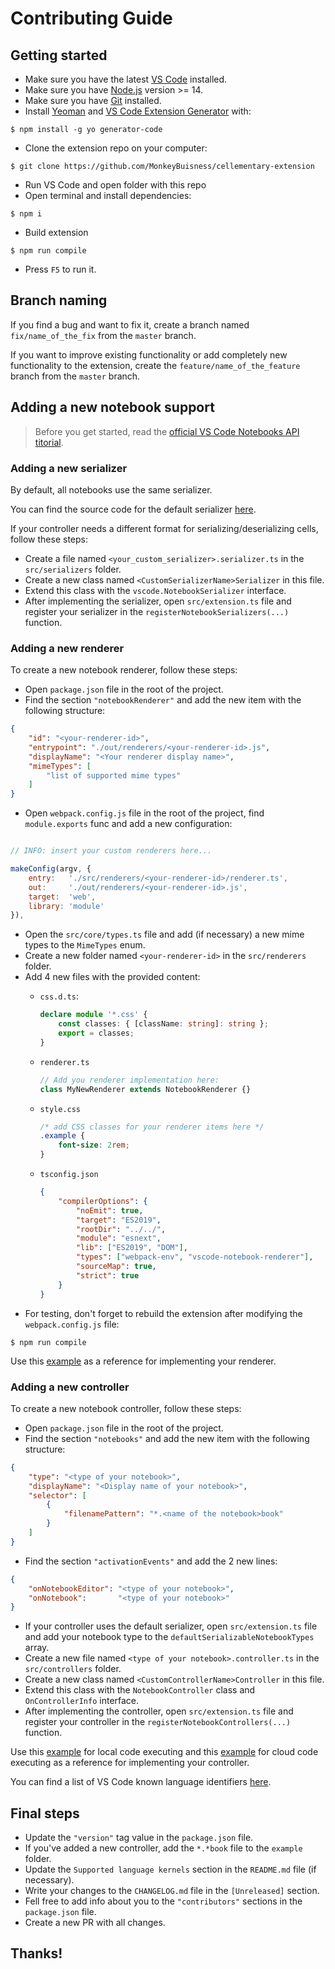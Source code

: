 # Contributing Guide

## Getting started

- Make sure you have the latest [VS Code](https://code.visualstudio.com/download) installed.
- Make sure you have [Node.js](https://nodejs.org/en/download/) version >= 14.
- Make sure you have [Git](https://git-scm.com/) installed.
- Install [Yeoman](https://yeoman.io/) and [VS Code Extension Generator](https://www.npmjs.com/package/generator-code) with:
```console
$ npm install -g yo generator-code
```
- Clone the extension repo on your computer:
```console
$ git clone https://github.com/MonkeyBuisness/cellementary-extension
```
- Run VS Code and open folder with this repo
- Open terminal and install dependencies:
```console
$ npm i
```
- Build extension
```console
$ npm run compile
```
- Press `F5` to run it.

## Branch naming

If you find a bug and want to fix it, create a branch named `fix/name_of_the_fix` from the `master` branch.

If you want to improve existing functionality or add completely new functionality to the extension, create the `feature/name_of_the_feature` branch from the `master` branch.

## Adding a new notebook support

> Before you get started, read the [official VS Code Notebooks API titorial](https://code.visualstudio.com/api/extension-guides/notebook).

### Adding a new serializer

By default, all notebooks use the same serializer.

You can find the source code for the default serializer [here](https://github.com/MonkeyBuisness/cellementary-extension/blob/master/src/core/serializer.ts).

If your controller needs a different format for serializing/deserializing cells, follow these steps:
- Create a file named `<your_custom_serializer>.serializer.ts` in the `src/serializers` folder.
- Create a new class named `<CustomSerializerName>Serializer` in this file.
- Extend this class with the `vscode.NotebookSerializer` interface.
- After implementing the serializer, open `src/extension.ts` file and register your serializer in the `registerNotebookSerializers(...)` function.

### Adding a new renderer

To create a new notebook renderer, follow these steps:
- Open `package.json` file in the root of the project.
- Find the section `"notebookRenderer"` and add the new item with the following structure:
```json
{
    "id": "<your-renderer-id>",
    "entrypoint": "./out/renderers/<your-renderer-id>.js",
    "displayName": "<Your renderer display name>",
    "mimeTypes": [
        "list of supported mime types"
    ]
}
```
- Open `webpack.config.js` file in the root of the project, find `module.exports` func and add a new configuration:
```js

// INFO: insert your custom renderers here...

makeConfig(argv, {
    entry:   './src/renderers/<your-renderer-id>/renderer.ts',
    out:     './out/renderers/<your-renderer-id>.js',
    target:  'web',
    library: 'module'
}),

```
- Open the `src/core/types.ts` file and add (if necessary) a new mime types to the `MimeTypes` enum.
- Create a new folder named `<your-renderer-id>` in the `src/renderers` folder.
- Add 4 new files with the provided content:
  - `css.d.ts`:
    
    ```ts
    declare module '*.css' {
        const classes: { [className: string]: string };
        export = classes;
    }
    ```
  - `renderer.ts`
    ```ts
    // Add you renderer implementation here:
    class MyNewRenderer extends NotebookRenderer {}
    ```
  - `style.css`
    ```css
    /* add CSS classes for your renderer items here */
    .example {
        font-size: 2rem;
    }
    ```
  - `tsconfig.json`
    ```json
    {
        "compilerOptions": {
            "noEmit": true,
            "target": "ES2019",
            "rootDir": "../../",
            "module": "esnext",
            "lib": ["ES2019", "DOM"],
            "types": ["webpack-env", "vscode-notebook-renderer"],
            "sourceMap": true,
            "strict": true
        }
    }
    ```
- For testing, don't forget to rebuild the extension after modifying the `webpack.config.js` file:
```console
$ npm run compile
```

Use this [example](https://github.com/MonkeyBuisness/cellementary-extension/tree/master/src/renderers/std-error-renderer) as a reference for implementing your renderer.

### Adding a new controller

To create a new notebook controller, follow these steps:
- Open `package.json` file in the root of the project.
- Find the section `"notebooks"` and add the new item with the following structure:
```json
{
    "type": "<type of your notebook>",
    "displayName": "<Display name of your notebook>",
    "selector": [
        {
            "filenamePattern": "*.<name of the notebook>book"
        }
    ]
}
```
- Find the section `"activationEvents"` and add the 2 new lines:
```json
{
    "onNotebookEditor": "<type of your notebook>",
    "onNotebook":       "<type of your notebook>"
}
```
- If your controller uses the default serializer, open `src/extension.ts` file and add your notebook type to the `defaultSerializableNotebookTypes` array.
- Create a new file named `<type of your notebook>.controller.ts` in the `src/controllers` folder.
- Create a new class named `<CustomControllerName>Controller` in this file.
- Extend this class with the `NotebookController` class and `OnControllerInfo` interface.
- After implementing the controller, open `src/extension.ts` file and register your controller in the `registerNotebookControllers(...)` function.

Use this [example](https://github.com/MonkeyBuisness/cellementary-extension/blob/master/src/controllers/go.controller.ts) for local code executing and this [example](https://github.com/MonkeyBuisness/cellementary-extension/blob/master/src/controllers/go-playground.controller.ts) for cloud code executing as a reference for implementing your controller.

You can find a list of VS Code known language identifiers [here](https://github.com/MonkeyBuisness/cellementary-extension/blob/master/docs/supported-languages.md).

## Final steps

- Update the `"version"` tag value in the `package.json` file.
- If you've added a new controller, add the `*.*book` file to the `example` folder.
- Update the `Supported language kernels` section in the `README.md` file (if necessary).
- Write your changes to the `CHANGELOG.md` file in the `[Unreleased]` section.
- Fell free to add info about you to the `"contributors"` sections in the `package.json` file.
- Create a new PR with all changes.

## Thanks!
